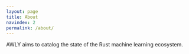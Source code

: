 ```yaml
---
layout: page
title: About
navindex: 2
permalink: /about/
---
```


AWLY aims to catalog the state of the Rust machine learning ecosystem.
